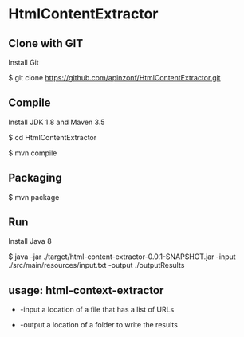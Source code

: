 # HtmlContentExtractor

## Clone with GIT
Install Git

$ git clone https://github.com/apinzonf/HtmlContentExtractor.git


## Compile

Install JDK 1.8 and Maven 3.5

$ cd HtmlContentExtractor

$ mvn compile


## Packaging

$ mvn package


## Run

Install Java 8  

$ java -jar ./target/html-content-extractor-0.0.1-SNAPSHOT.jar -input ./src/main/resources/input.txt -output ./outputResults


## usage: html-context-extractor

* -input <arg>    a location of a file that has a list of URLs

* -output <arg>   a location of a folder to write the results